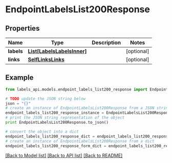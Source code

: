 # EndpointLabelsList200Response


## Properties
Name | Type | Description | Notes
------------ | ------------- | ------------- | -------------
**labels** | [**List[LabelsLabelsInner]**](LabelsLabelsInner.md) |  | [optional] 
**links** | [**SelfLinksLinks**](SelfLinksLinks.md) |  | [optional] 

## Example

```python
from labels_api.models.endpoint_labels_list200_response import EndpointLabelsList200Response

# TODO update the JSON string below
json = "{}"
# create an instance of EndpointLabelsList200Response from a JSON string
endpoint_labels_list200_response_instance = EndpointLabelsList200Response.from_json(json)
# print the JSON string representation of the object
print EndpointLabelsList200Response.to_json()

# convert the object into a dict
endpoint_labels_list200_response_dict = endpoint_labels_list200_response_instance.to_dict()
# create an instance of EndpointLabelsList200Response from a dict
endpoint_labels_list200_response_form_dict = endpoint_labels_list200_response.from_dict(endpoint_labels_list200_response_dict)
```
[[Back to Model list]](../README.md#documentation-for-models) [[Back to API list]](../README.md#documentation-for-api-endpoints) [[Back to README]](../README.md)


